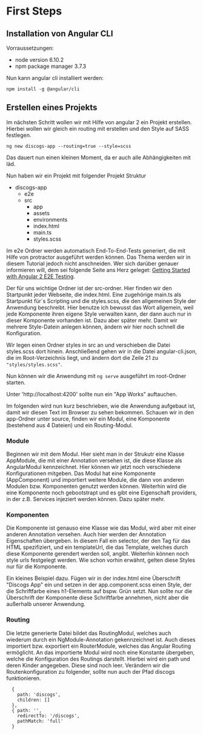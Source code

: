 # First Steps

## Installation von Angular CLI

Vorraussetzungen:
* node version 6.10.2
* npm package manager 3.7.3

Nun kann angular cli installiert werden:

`npm install -g @angular/cli`

## Erstellen eines Projekts

Im nächsten Schritt wollen wir mit Hilfe von angular 2 ein Projekt erstellen. Hierbei wollen wir gleich ein routing mit erstellen und den Style auf SASS festlegen.

`ng new discogs-app --routing=true --style=scss`

Das dauert nun einen kleinen Moment, da er auch alle Abhängigkeiten mit läd.

Nun haben wir ein Projekt mit folgender Projekt Struktur

* discogs-app
	* e2e
	* src
		* app
		* assets
		* environments
		* index.html
		* main.ts
		* styles.scss

Im e2e Ordner werden automatisch End-To-End-Tests generiert, die mit Hilfe von protractor ausgeführt werden können. Das Thema werden wir in diesem Tutorial jedoch nicht anschneiden. Wer sich darüber genauer informieren will, dem  sei folgende Seite ans Herz geleget:
[Getting Started with Angular 2 E2E Testing](https://blog.jscrambler.com/getting-started-with-angular-2-end-to-end-testing/).

Der für uns wichtige Ordner ist der src-ordner. Hier finden wir den Startpunkt jeder Webseite, die index.html. Eine zugehörige main.ts als Startpunkt für´s Scripting und die styles.scss, die den allgemeinen Style der Anwendung beschreibt. Hier benutze ich bewusst das Wort allgemein, weil jede Komponente ihren eigene Style verwalten kann, der dann auch nur in dieser Komponente vorhanden ist. Dazu aber später mehr.
Damit wir mehrere Style-Datein anlegen können, ändern wir hier noch schnell die Konfiguration.

Wir legen einen Ordner styles in src an und verschieben die Datei styles.scss dort hinein. Anschließend gehen wir in die Datei angular-cli.json, die im Root-Verzeichnis liegt, und ändern dort die Zeile 21 zu `"styles/styles.scss"`. 

Nun können wir die Anwendung mit `ng serve` ausgeführt im root-Ordner starten.

Unter 'http://localhost:4200' sollte nun ein "App Works" auftauchen.

Im folgenden wird nun kurz beschrieben, wie die Anwendung aufgebaut ist, damit wir diesen Text im Browser zu sehen bekommen.
Schauen wir in den app-Ordner unter source, finden wir ein Modul, eine Komponente (bestehend aus 4 Dateien) und ein Routing-Modul. 

### Module

Beginnen wir mit dem Modul. Hier sieht man in der Strukutr eine Klasse AppModule, die mit einer Annotation versehen ist, die diese Klasse als AngularModul kennzeichnet. Hier können wir jetzt noch verschiedene Konfigurationen mitgeben. Das Modul hat eine Komponente (AppComponent) und importiert weitere Module, die dann von anderen Modulen bzw. Komponenten genutzt werden können. Weiterhin wird die eine Komponente noch gebootstrapt und es gibt eine Eigenschaft providers, in der z.B. Services injeziert werden können. Dazu später mehr. 

### Komponenten

Die Komponente ist genauso eine Klasse wie das Modul, wird aber mit einer anderen Annotation versehen. Auch hier werden der Annotation Eigenschaften übergeben. In diesem Fall ein selector, der den Tag für das HTML spezifiziert, und ein templateUrl, die das Template, welches durch diese Komponente gerendert werden soll, angibt. Weiterhin können noch style urls festgelegt werden. Wie schon vorhin erwähnt, gelten diese Styles nur für die Komponente.

Ein kleines Beispiel dazu. Fügen wir in der index.html eine Überschrift "Discogs App" ein und setzen in der app.component.scss einen Style, der die Schriftfarbe eines h1-Elements auf bspw. Grün setzt. Nun sollte nur die Überschrift der Komponente diese Schriftfarbe annehmen, nicht aber die außerhalb unserer Anwendung.

### Routing

Die letzte generierte Datei bildet das RoutingModul, welches auch wiederum durch ein NgModule-Annotation gekennzeichnet ist. Auch dieses importiert bzw. exportiert ein RouterModule, welches das Angular Routing ermöglicht.
An das importierte Modul wird noch eine Konstante übergeben, welche die Konfiguration des Routings darstellt. Hierbei wird ein path und deren Kinder angegeben. Diese sind noch leer. 
Verändern wir die Routenkonfiguration zu folgender, sollte nun auch der Pfad discogs funktionieren.

```
  {
    path: 'discogs',
    children: []
  },
  { path: '',
    redirectTo: '/discogs',
    pathMatch: 'full'
  }
```
